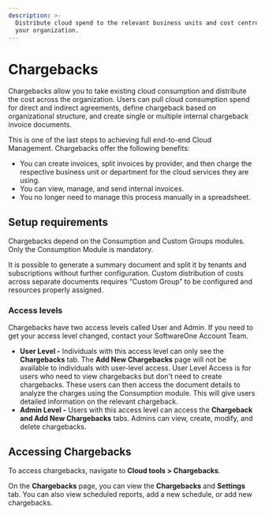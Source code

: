 ```yaml
---
description: >-
  Distribute cloud spend to the relevant business units and cost centres across
  your organization.
---
```


# Chargebacks

Chargebacks allow you to take existing cloud consumption and distribute the cost across the organization. Users can pull cloud consumption spend for direct and indirect agreements, define chargeback based on organizational structure, and create single or multiple internal chargeback invoice documents.

This is one of the last steps to achieving full end-to-end Cloud Management. Chargebacks offer the following benefits:

* You can create invoices, split invoices by provider, and then charge the respective business unit or department for the cloud services they are using.
* You can view, manage, and send internal invoices.
* You no longer need to manage this process manually in a spreadsheet.

## Setup requirements <a href="#setup-requirements" id="setup-requirements"></a>

Chargebacks depend on the Consumption and Custom Groups modules. Only the Consumption Module is mandatory.&#x20;

It is possible to generate a summary document and split it by tenants and subscriptions without further configuration. Custom distribution of costs across separate documents requires “Custom Group” to be configured and resources properly assigned.

### Access levels <a href="#access-levels" id="access-levels"></a>

Chargebacks have two access levels called User and Admin. If you need to get your access level changed, contact your SoftwareOne Account Team.

* **User Level -** Individuals with this access level can only see the **Chargebacks** tab. The **Add New Chargebacks** page will not be available to individuals with user-level access. User Level Access is for users who need to view chargebacks but don't need to create chargebacks. These users can then access the document details to analyze the charges using the Consumption module. This will give users detailed information on the relevant chargeback.
* **Admin Level -** Users with this access level can access the **Chargeback and Add New Chargebacks** tabs. Admins can view, create, modify, and delete chargebacks.

## Accessing Chargebacks <a href="#navigating-to-chargebacks" id="navigating-to-chargebacks"></a>

To access chargebacks, navigate to **Cloud tools > Chargebacks**.&#x20;

On the **Chargebacks** page, you can view the **Chargebacks** and **Settings** tab. You can also view scheduled reports, add a new schedule, or add new chargebacks.
